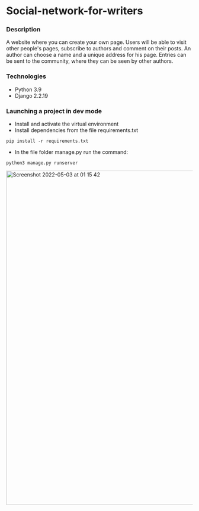 # Social-network-for-writers
### Description
A website where you can create your own page. Users will be able to visit other people's pages, subscribe to authors and comment on their posts. An author can choose a name and a unique address for his page. Entries can be sent to the community, where they can be seen by other authors.
### Technologies
- Python 3.9
- Django 2.2.19
### Launching a project in dev mode
- Install and activate the virtual environment
- Install dependencies from the file requirements.txt
```
pip install -r requirements.txt
``` 
- In the file folder manage.py run the command:
```
python3 manage.py runserver
```

<img width="903" alt="Screenshot 2022-05-03 at 01 15 42" src="https://user-images.githubusercontent.com/80149072/166336247-0166296d-3884-4683-875d-dbe19ad88d9e.png">
